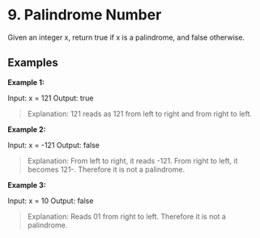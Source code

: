 # 9. Palindrome Number
Given an integer x, return true if x is a palindrome, and false otherwise.


## Examples

**Example 1:**

Input: x = 121
Output: true
> Explanation: 121 reads as 121 from left to right and from right to left.


**Example 2:**

Input: x = -121
Output: false
> Explanation: From left to right, it reads -121. From right to left, it becomes 121-. Therefore it is not a palindrome.


**Example 3:**

Input: x = 10
Output: false
> Explanation: Reads 01 from right to left. Therefore it is not a palindrome.
